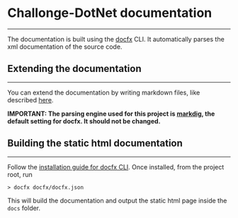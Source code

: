 ﻿# Challonge-DotNet documentation
***
The documentation is built using the [docfx](https://dotnet.github.io/docfx/) CLI.
It automatically parses the xml documentation of the source code.

## Extending the documentation
***
You can extend the documentation by writing markdown files, like described 
[here](https://dotnet.github.io/docfx/spec/docfx_flavored_markdown.html?tabs=tabid-1%2Ctabid-a).

**IMPORTANT: The parsing engine used for this project is [markdig](https://github.com/lunet-io/markdig),
the default setting for docfx. It should not be changed.**

## Building the static html documentation
***
Follow the [installation guide for docfx CLI](https://dotnet.github.io/docfx/tutorial/docfx_getting_started.html#2-use-docfx-as-a-command-line-tool).
Once installed, from the project root, run 
```
> docfx docfx/docfx.json
```
This will build the documentation and output the static html page inside the `docs` folder.
